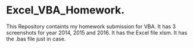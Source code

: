 # Excel_VBA_Homework.
This Repository containts my homework submission for VBA.
It has 3 screenshots for year 2014, 2015 and 2016.
It has the Excel file xlsm. 
It has the .bas file just in case.
